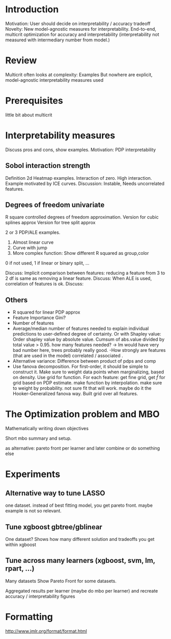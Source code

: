 

# Introduction
Motivation: User should decide on interpretability  / accuracy tradeoff
Novelty: New model-agnostic measures for interpretability. End-to-end, multicrit optimization for accuracy and interpretability (interpretability not measured with intermediary number from model.)

# Review
Multicrit often looks at complexity: Examples
But nowhere are explicit, model-agnostic interpretability measures used


# Prerequisites
little bit about multicrit


# Interpretability measures
Discuss pros and cons, show examples. 
Motivation: PDP interpretability


## Sobol interaction strength
Definition
2d Heatmap examples. Interaction of zero. High interaction.
Example motivated by ICE curves.
Discussion: Instable, Needs uncorrelated features.

## Degrees of freedom univariate

R square controlled degrees of freedom approximation.
Version for cubic splines approx
Version for tree split approx

2 or 3 PDP/ALE examples.
1. Almost linear curve
2. Curve with jump
3. More complex function: Show different R squared as group,color

0 if not used, 1 if linear or binary split, ...

Discuss: Implicit comparison between features: reducing a feature from 3 to 2 df is same as removing a linear feature. 
Discuss: When ALE is used, correlation of features is ok.
Discuss: 


## Others

- R squared for linear PDP approx
- Feature Importance Gini?
- Number of features
- Average/median number of features needed to explain individual predictions to user-defined degree of certainty. Or with Shapley value: Order shapley value by absolute value. Cumsum of abs.value divided by total value > 0.95. how many features needed? -> lm would have very bad number here, trees probably really good.
-How strongly are features (that are used in the model) correlated / associated .
- Alternative variance: Difference between product of pdps and comp
- Use fanova decomposition. For first-order, it should be simple to construct it. Make sure to weight data points when marginalizing, based on density. Use grid for function. For each feature: get fine grid, get $\hat{f}$ for grid based on PDP estimate. make function by interpolation. make sure to weight by probability. not sure fit that will work. maybe do it the Hooker-Generalized fanova way. Built grid over all features.

# The Optimization problem and MBO
Mathematically writing down objectives

Short mbo summary and setup.

as alternative: pareto front per learner and later combine or do something else

# Experiments

## Alternative way to tune LASSO
one dataset.
instead of best fitting model, you get pareto front.
maybe example is not so relevant.

## Tune xgboost gbtree/gblinear
One dataset?
Shows how many different solution and tradeoffs you get within xgboost

## Tune across many learners (xgboost, svm, lm, rpart, ...)
Many datasets
Show Pareto Front for some datasets.

Aggregated results per learner (maybe do mbo per learner) and recreate accuracy / interpretability figures



# Formatting
http://www.jmlr.org/format/format.html


